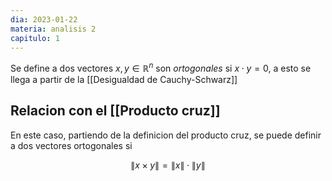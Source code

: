 ```yaml
---
dia: 2023-01-22
materia: analisis 2
capitulo: 1
---
```

Se define a dos vectores $x, y \in \mathbb{R}^n$ son *ortogonales* si $x \cdot y = 0$, a esto se llega a partir de la [[Desigualdad de Cauchy-Schwarz]] 

## Relacion con el [[Producto cruz]]
En este caso, partiendo de la definicion del producto cruz, se puede definir a dos vectores ortogonales si 

$$ \lVert x \times y \rVert = \lVert x \rVert \cdot \lVert y \rVert$$